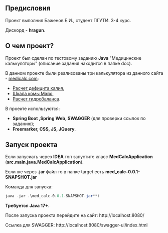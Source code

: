 ## Предисловия
Проект выполнил Баженов Е.И., студент ПГУТИ. 3-4 курс.

Дискорд - **hragun**.

## О чем проект?
Проект был сделан по тестовому заданию **Java** "Медицинские калькуляторы" 
(описание задания находится в папке doc).

В данном проекте были реализованы три калькулятора из данного сайта - [medicalc.com](https://medicalc.pro/):
* [Расчет дефицита калия](https://medicalc.pro/rashchetkalija),
* [Шкала комы Мэйо](https://medicalc.pro/mayo),
* [Расчет гидробаланса](https://medicalc.pro/gidrobalans).

В проекте используются:
* **Spring Boot ,Spring Web, SWAGGER** (для проверки ссылок по заданию);
* **Freemarker, CSS, JS, JQuery**.

## Запуск проекта
Если запускать через **IDEA** топ запустите класс **MedCalcApplication** (**src.main.java.MedCalcApplication**).

Если же через **.jar** файл то в папке target есть **med_calc-0.0.1-SNAPSHOT.jar**

Команда для запуска: 
```powershell
java -jar .\med_calc-0.0.1-SNAPSHOT.jar**)
```

**Требуется Java 17+.**

После запуска проекта перейдите на сайт: http://localhost:8080/

Ссылка для SWAGGER:  http://localhost:8080/swagger-ui/index.html